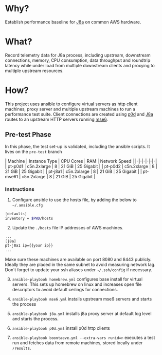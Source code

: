 # Why?
Establish performance baseline for [J8a](https://github.com/simonmittag/j8a) on common AWS hardware.

# What?
Record telemetry data for J8a process, including upstream, downstream
connections, memory, CPU consumption, data throughput and roundtrip latency
while under load from multiple downstream clients and proxying to multiple
upstream resources.

# How?
This project uses ansible to configure virtual servers as http client machines,
proxy server and multiple upstream machines to run a performance test suite.
Client connections are created using [p0d](https://github.com/simonmittag/p0d)
and [J8a](https://github.com/simonmittag/j8a) routes to an upstream HTTP servers
running [mse6](https://github.com/simonmittag/mse6).

## Pre-test Phase
In this phase, the test set-up is validated, including the ansible scripts. It
lives on the `pre-test` branch

| Machine | Instance Type | CPU Cores | RAM | Network Speed |
|-|-|-|-|-|-|
| pt-p0d1  | c5n.2xlarge | 8 | 21 GiB | 25 Gigabit |
| pt-p0d2  | c5n.2xlarge | 8 | 21 GiB | 25 Gigabit |
| pt-j8a1  | c5n.2xlarge | 8 | 21 GiB | 25 Gigabit |
| pt-mse61 | c5n.2xlarge | 8 | 21 GiB | 25 Gigabit |

### Instructions

1. Configure ansible to use the hosts file, by adding the below to `~/.ansible.cfg`
```bash
[defaults]
inventory = $PWD/hosts
```
2. Update the `./hosts` file IP addresses of AWS machines.
```bash
...
[j8a]
pt-j8a1 ip={{your ip}}
...
```
Make sure these machines are available on port 8080 and 8443 publicly.
Ideally they are placed in the same subnet to avoid measuring network lag. Don't
forget to update your ssh aliases under `~/.ssh/config` if necessary.

3. `ansible-playbook homebrew.yml` configures base install for virtual servers.
This sets up homebrew on linux and increases open file descriptors to avoid default
ceilings for connections.

4. `ansible-playbook mse6.yml` installs upstream mse6 servers and starts the
process

5. `ansible-playbook j8a.yml` installs j8a proxy server at default log level and
starts the process.

6. `ansible-playbook p0d.yml` install p0d http clients

7. `ansible-playbook boontaeve.yml --extra-vars runid=n` executes a test run and
fetches data from remote machines, stored locally under `/results`.
